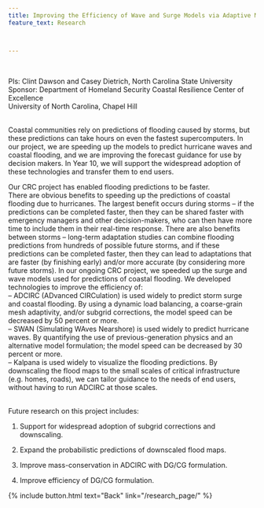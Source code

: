 ```yaml
---
title: Improving the Efficiency of Wave and Surge Models via Adaptive Mesh Resolution
feature_text: Research



---
```

<br />


PIs:  Clint Dawson and Casey Dietrich, North Carolina State University
<br />
Sponsor:  Department of Homeland Security Coastal Resilience Center of Excellence 
<br /> 
University of North Carolina, Chapel Hill



<br />
Coastal communities rely on predictions of flooding caused by storms, but these predictions can take hours on even the fastest supercomputers. In our project, we are speeding up the models to predict hurricane waves and coastal flooding, and we are improving the forecast guidance for use by decision makers. In Year 10, we will support the widespread adoption of these technologies and transfer them to end users.
<br />

Our CRC project has enabled flooding predictions to be faster.
<br />
There are obvious benefits to speeding up the predictions of coastal flooding due to hurricanes. The largest benefit occurs during storms – if the predictions can be completed faster, then they can be shared faster with emergency managers and other decision-makers, who can then have more time to include them in their real-time response. There are also benefits between storms – long-term adaptation studies can combine flooding predictions from hundreds of possible future storms, and if these predictions can be completed faster, then they can lead to adaptations that are faster (by finishing early) and/or more accurate (by considering more future storms).
In our ongoing CRC project, we speeded up the surge and wave models used for predictions of coastal flooding. We developed technologies to improve the efficiency of:
<br />
–	ADCIRC (ADvanced CIRCulation) is used widely to predict storm surge and coastal flooding. By using a dynamic load balancing, a coarse-grain mesh adaptivity, and/or subgrid corrections, the model speed can be decreased by 50 percent or more. 
<br />
–	SWAN (Simulating WAves Nearshore) is used widely to predict hurricane waves. By quantifying the use of previous-generation physics and an alternative model formulation; the model speed can be decreased by 30 percent or more. 
<br />
–	Kalpana is used widely to visualize the flooding predictions. By downscaling the flood maps to the small scales of critical infrastructure (e.g. homes, roads), we can tailor guidance to the needs of end users, without having to run ADCIRC at those scales.

<br/>  Future research on this project includes:  <br />

1.	Support for widespread adoption of subgrid corrections and downscaling. <br />

2.	Expand the probabilistic predictions of downscaled flood maps. <br />

3.	Improve mass-conservation in ADCIRC with DG/CG formulation.    <br />
4.	Improve efficiency of DG/CG formulation.  





{% include button.html text="Back" link="/research_page/" %}
